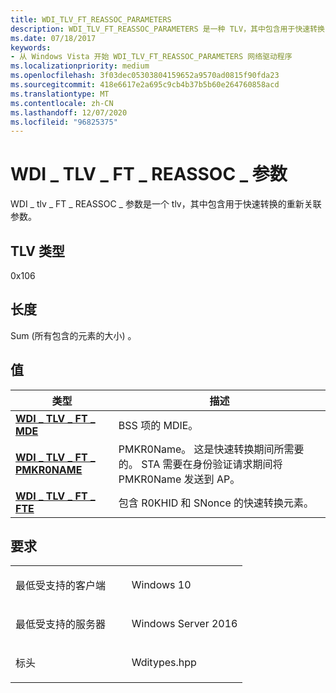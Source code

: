 ```yaml
---
title: WDI_TLV_FT_REASSOC_PARAMETERS
description: WDI_TLV_FT_REASSOC_PARAMETERS 是一种 TLV，其中包含用于快速转换的重新关联参数。
ms.date: 07/18/2017
keywords:
- 从 Windows Vista 开始 WDI_TLV_FT_REASSOC_PARAMETERS 网络驱动程序
ms.localizationpriority: medium
ms.openlocfilehash: 3f03dec05303804159652a9570ad0815f90fda23
ms.sourcegitcommit: 418e6617e2a695c9cb4b37b5b60e264760858acd
ms.translationtype: MT
ms.contentlocale: zh-CN
ms.lasthandoff: 12/07/2020
ms.locfileid: "96825375"
---
```

# <a name="wdi_tlv_ft_reassoc_parameters"></a>WDI \_ TLV \_ FT \_ REASSOC \_ 参数


WDI \_ tlv \_ FT \_ REASSOC \_ 参数是一个 tlv，其中包含用于快速转换的重新关联参数。

## <a name="tlv-type"></a>TLV 类型


0x106

## <a name="length"></a>长度


Sum (所有包含的元素的大小) 。

## <a name="values"></a>值


| 类型                                                    | 描述                                                                                                                            |
|---------------------------------------------------------|----------------------------------------------------------------------------------------------------------------------------------------|
| [**WDI \_ TLV \_ FT \_ MDE**](wdi-tlv-ft-mde.md)             | BSS 项的 MDIE。                                                                                                             |
| [**WDI \_ TLV \_ FT \_ PMKR0NAME**](wdi-tlv-ft-pmkr0name.md) | PMKR0Name。 这是快速转换期间所需要的。 STA 需要在身份验证请求期间将 PMKR0Name 发送到 AP。 |
| [**WDI \_ TLV \_ FT \_ FTE**](wdi-tlv-ft-fte.md)             | 包含 R0KHID 和 SNonce 的快速转换元素。                                                                       |

 

<a name="requirements"></a>要求
------------

<table>
<colgroup>
<col width="50%" />
<col width="50%" />
</colgroup>
<tbody>
<tr class="odd">
<td><p>最低受支持的客户端</p></td>
<td><p>Windows 10</p></td>
</tr>
<tr class="even">
<td><p>最低受支持的服务器</p></td>
<td><p>Windows Server 2016</p></td>
</tr>
<tr class="odd">
<td><p>标头</p></td>
<td>Wditypes.hpp</td>
</tr>
</tbody>
</table>

 

 




